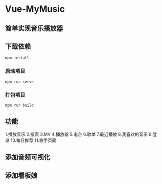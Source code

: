 # Vue-MyMusic

## 简单实现音乐播放器

## 下载依赖

```
npm install
```

### 启动项目

```
npm run serve
```

### 打包项目

```
npm run build
```
## 功能

1.播放音乐
2.搜索
3.MV
4.播放器
5.电台
6.歌单
7.最近播放
8.我喜欢的音乐
9.登录
10.每日推荐
11.歌手页面

## 添加音频可视化

## 添加看板娘
